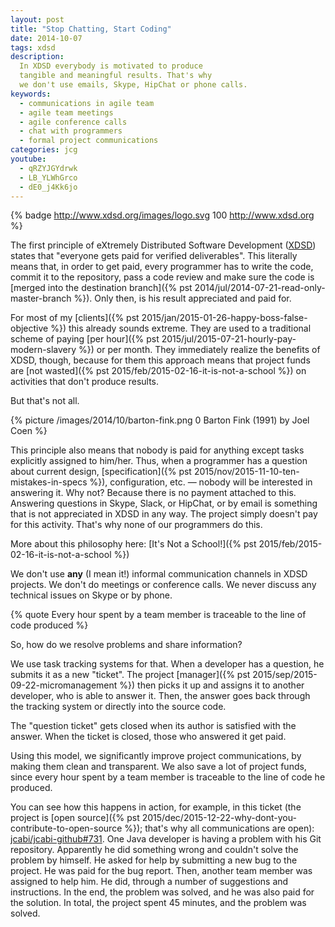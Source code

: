```yaml
---
layout: post
title: "Stop Chatting, Start Coding"
date: 2014-10-07
tags: xdsd
description:
  In XDSD everybody is motivated to produce
  tangible and meaningful results. That's why
  we don't use emails, Skype, HipChat or phone calls.
keywords:
  - communications in agile team
  - agile team meetings
  - agile conference calls
  - chat with programmers
  - formal project communications
categories: jcg
youtube:
  - qRZYJGYdrwk
  - LB_YLWhGrco
  - dE0_j4Kk6jo
---
```


{% badge http://www.xdsd.org/images/logo.svg 100 http://www.xdsd.org %}

The first principle of eXtremely Distributed Software Development
([XDSD](http://www.xdsd.org)) states that
"everyone gets paid for verified deliverables". This literally
means that, in order to get paid, every programmer
has to write the code, commit it to the repository,
pass a code review and make sure the code is
[merged into the destination branch]({% pst 2014/jul/2014-07-21-read-only-master-branch %}).
Only then, is his result appreciated and paid for.

For most of my [clients]({% pst 2015/jan/2015-01-26-happy-boss-false-objective %})
this already sounds extreme.
They are used to a traditional scheme of paying
[per hour]({% pst 2015/jul/2015-07-21-hourly-pay-modern-slavery %})
or per month. They immediately realize the benefits of XDSD, though,
because for them this approach means that project
funds are
[not wasted]({% pst 2015/feb/2015-02-16-it-is-not-a-school %})
on activities that don't produce results.

But that's not all.

<!--more-->

{% picture /images/2014/10/barton-fink.png 0 Barton Fink (1991) by Joel Coen %}

This principle also means that nobody is paid for anything except
tasks explicitly assigned to him/her. Thus, when a programmer has a question
about current design,
[specification]({% pst 2015/nov/2015-11-10-ten-mistakes-in-specs %}), configuration, etc. &mdash;
nobody will be interested in answering it. Why not? Because there is no payment attached to this.
Answering questions in Skype, Slack, or HipChat, or by email is something that
is not appreciated in XDSD in any way. The project simply doesn't pay for
this activity. That's why none of our programmers do this.

More about this philosophy here:
[It's Not a School!]({% pst 2015/feb/2015-02-16-it-is-not-a-school %})

We don't use **any** (I mean it!) informal communication channels in
XDSD projects. We don't do meetings or conference calls. We never discuss
any technical issues on Skype or by phone.

{% quote Every hour spent by a team member is traceable to the line of code produced %}

So, how do we resolve problems and share information?

We use task tracking systems for that. When a developer has a question,
he submits it as a new "ticket". The project
[manager]({% pst 2015/sep/2015-09-22-micromanagement %}) then picks it up
and assigns it to another developer, who is able to answer it. Then, the
answer goes back through the tracking system or directly into
the source code.

The "question ticket" gets closed when its author is satisfied with the
answer. When the ticket is closed, those who answered it get paid.

Using this model, we significantly improve project communications, by making
them clean and transparent. We also save a lot of project funds, since
every hour spent by a team member is traceable to the line of code he produced.

You can see how this happens in action, for example, in this ticket
(the project is [open source]({% pst 2015/dec/2015-12-22-why-dont-you-contribute-to-open-source %}); that's why all communications are open):
[jcabi/jcabi-github#731](https://github.com/jcabi/jcabi-github/issues/731).
One Java developer is having a problem with his Git repository. Apparently
he did something wrong and couldn't solve the problem by himself. He asked
for help by submitting a new bug to the project. He was paid for the
bug report. Then, another team member was assigned to help him. He did,
through a number of suggestions and instructions. In the end, the
problem was solved, and he was also paid for the solution. In total, the
project spent 45 minutes, and the problem was solved.
